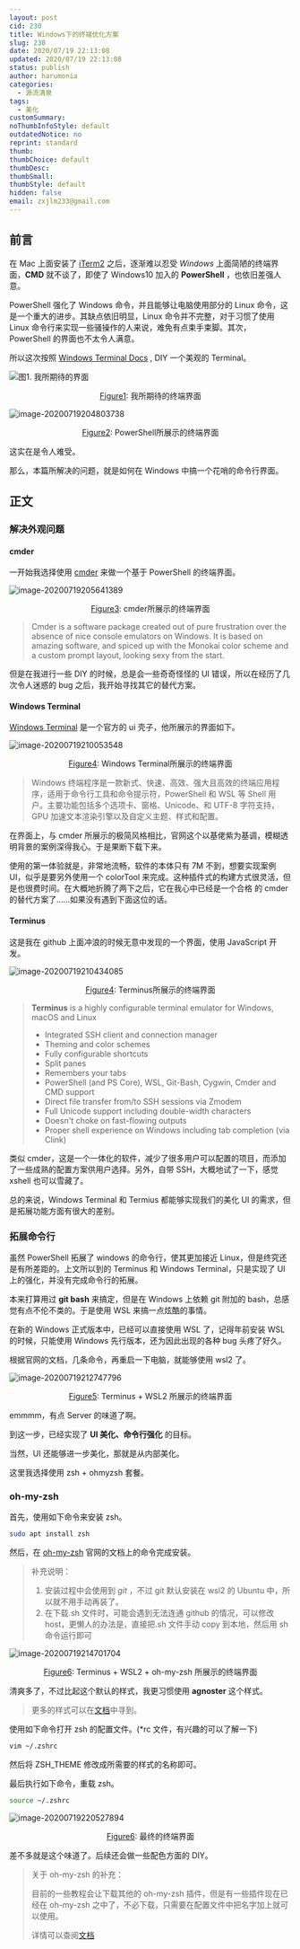 ```yaml
---
layout: post
cid: 230
title: Windows下的终端优化方案
slug: 230
date: 2020/07/19 22:13:08
updated: 2020/07/19 22:13:08
status: publish
author: harumonia
categories:
  - 源流清泉
tags:
  - 美化
customSummary:
noThumbInfoStyle: default
outdatedNotice: no
reprint: standard
thumb:
thumbChoice: default
thumbDesc:
thumbSmall:
thumbStyle: default
hidden: false
email: zxjlm233@gmail.com
---
```


## 前言

在 Mac 上面安装了 [iTerm2](https://www.iterm2.com/) 之后，逐渐难以忍受 _Windows_ 上面简陋的终端界面，**CMD** 就不谈了，即使了 Windows10 加入的 **PowerShell** ，也依旧差强人意。

PowerShell 强化了 Windows 命令，并且能够让电脑使用部分的 Linux 命令，这是一个重大的进步。其缺点依旧明显，Linux 命令并不完整，对于习惯了使用 Linux 命令行来实现一些骚操作的人来说，难免有点束手束脚。其次，PowerShell 的界面也不太令人满意。

所以这次按照 [Windows Terminal Docs](https://docs.microsoft.com/zh-cn/windows/terminal/) , DIY 一个美观的 Terminal。

<!-- more -->

![图1. 我所期待的界面](https://picgo-zxj.oss-cn-shanghai.aliyuncs.com/image-20200719204740685.png)

<center> <u>Figure1</u>:  我所期待的终端界面</center>

![image-20200719204803738](https://picgo-zxj.oss-cn-shanghai.aliyuncs.com/image-20200719204803738.png)

<center> <u>Figure2</u>:  PowerShell所展示的终端界面</center>

这实在是令人难受。

那么，本篇所解决的问题，就是如何在 Windows 中搞一个花哨的命令行界面。

## 正文

### 解决外观问题

#### cmder

一开始我选择使用 [cmder](https://cmder.net/) 来做一个基于 PowerShell 的终端界面。

![image-20200719205641389](https://picgo-zxj.oss-cn-shanghai.aliyuncs.com/image-20200719205641389.png)

<center> <u>Figure3</u>:  cmder所展示的终端界面</center>

> Cmder is a software package created out of pure frustration over the absence of nice console emulators on Windows. It is based on amazing software, and spiced up with the Monokai color scheme and a custom prompt layout, looking sexy from the start.

但是在我进行一些 DIY 的时候，总是会一些奇奇怪怪的 UI 错误，所以在经历了几次令人迷惑的 bug 之后，我开始寻找其它的替代方案。

#### Windows Terminal

[Windows Terminal](https://www.microsoft.com/zh-cn/p/windows-terminal/9n0dx20hk701?rtc=1&activetab=pivot:overviewtab#) 是一个官方的 ui 壳子，他所展示的界面如下。

![image-20200719210053548](https://picgo-zxj.oss-cn-shanghai.aliyuncs.com/image-20200719210053548.png)

<center> <u>Figure4</u>:  Windows Terminal所展示的终端界面</center>

> Windows 终端程序是一款新式、快速、高效、强大且高效的终端应用程序，适用于命令行工具和命令提示符，PowerShell 和 WSL 等 Shell 用户。主要功能包括多个选项卡、窗格、Unicode、和 UTF-8 字符支持，GPU 加速文本渲染引擎以及自定义主题、样式和配置。

在界面上，与 cmder 所展示的极简风格相比，官网这个以基佬紫为基调，模糊透明背景的案例深得我心。于是果断下载下来。

使用的第一体验就是，非常地流畅，软件的本体只有 7M 不到，想要实现案例 UI，似乎是要另外使用一个 colorTool 来完成。这种插件式的构建方式很灵活，但是也很费时间。在大概地折腾了两下之后，它在我心中已经是一个合格 的 cmder 的替代方案了……如果没有遇到下面这位的话。

#### Terminus

这是我在 github 上面冲浪的时候无意中发现的一个界面，使用 JavaScript 开发。

![image-20200719210434085](https://picgo-zxj.oss-cn-shanghai.aliyuncs.com/image-20200719210434085.png)

<center> <u>Figure4</u>:  Terminus所展示的终端界面</center>

> **Terminus** is a highly configurable terminal emulator for Windows, macOS and Linux
>
> - Integrated SSH client and connection manager
> - Theming and color schemes
> - Fully configurable shortcuts
> - Split panes
> - Remembers your tabs
> - PowerShell (and PS Core), WSL, Git-Bash, Cygwin, Cmder and CMD support
> - Direct file transfer from/to SSH sessions via Zmodem
> - Full Unicode support including double-width characters
> - Doesn't choke on fast-flowing outputs
> - Proper shell experience on Windows including tab completion (via Clink)

类似 cmder，这是一个一体化的软件，减少了很多用户可以配置的项目，而添加了一些成熟的配置方案供用户选择。另外，自带 SSH，大概地试了一下，感觉 xshell 也可以雪藏了。

总的来说，Windows Terminal 和 Termius 都能够实现我们的美化 UI 的需求，但是拓展功能方面有很大的差别。

### 拓展命令行

虽然 PowerShell 拓展了 windows 的命令行，使其更加接近 Linux，但是终究还是有所差距的。上文所以到的 Terminus 和 Windows Terminal，只是实现了 UI 上的强化，并没有完成命令行的拓展。

本来打算用过 **git bash** 来搞定，但是在 Windows 上依赖 git 附加的 bash，总感觉有点不伦不类的。于是使用 WSL 来搞一点炫酷的事情。

在新的 Windows 正式版本中，已经可以直接使用 WSL 了，记得年前安装 WSL 的时候，只能使用 Windows 先行版本，还为因此出现的各种 bug 头疼了好久。

根据官网的文档，几条命令，再重启一下电脑，就能够使用 wsl2 了。

![image-20200719212747796](https://picgo-zxj.oss-cn-shanghai.aliyuncs.com/image-20200719212747796.png)

<center> <u>Figure5</u>:  Terminus + WSL2 所展示的终端界面</center>

emmmm，有点 Server 的味道了啊。

到这一步，已经实现了 **UI 美化、命令行强化** 的目标。

当然，UI 还能够进一步美化，那就是从内部美化。

这里我选择使用 zsh + ohmyzsh 套餐。

### oh-my-zsh

首先，使用如下命令来安装 zsh。

```bash
sudo apt install zsh
```

然后，在 [oh-my-zsh](https://ohmyz.sh/#install) 官网的文档上的命令完成安装。

> 补充说明：
>
> 1. 安装过程中会使用到 _git_ ，不过 git 默认安装在 wsl2 的 Ubuntu 中，所以就不用手动再装了。
> 2. 在下载.sh 文件时，可能会遇到无法连通 github 的情况，可以修改 host，更懒人的办法是，直接把.sh 文件手动 copy 到本地，然后用 sh 命令运行即可

![image-20200719214701704](https://picgo-zxj.oss-cn-shanghai.aliyuncs.com/image-20200719214701704.png)

<center> <u>Figure6</u>:  Terminus + WSL2 + oh-my-zsh 所展示的终端界面</center>

清爽多了，不过比起这个默认的样式，我更习惯使用 **agnoster** 这个样式。

> 更多的样式可以在[文档](https://github.com/ohmyzsh/ohmyzsh/wiki/Themes)中寻到。

使用如下命令打开 zsh 的配置文件。(\*rc 文件，有兴趣的可以了解一下)

```bash
vim ~/.zshrc
```

然后将 ZSH_THEME 修改成所需要的样式的名称即可。

最后执行如下命令，重载 zsh。

```bash
source ~/.zshrc
```

![image-20200719220527894](https://picgo-zxj.oss-cn-shanghai.aliyuncs.com/image-20200719220527894.png)

<center> <u>Figure6</u>:  最终的终端界面</center>

差不多就是这个味道了。后续还会做一些配色方面的 DIY。

> 关于 oh-my-zsh 的补充：
>
> 目前的一些教程会让下载其他的 oh-my-zsh 插件，但是有一些插件现在已经在 oh-my-zsh 之中了，不必下载，只需要在配置文件中把名字加上就可以使用。
>
> 详情可以查阅[文档](https://github.com/ohmyzsh/ohmyzsh/wiki/Plugins)
